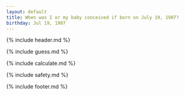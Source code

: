 ```yaml
---
layout: default
title: When was I or my baby conceived if born on July 19, 1907?
birthday: Jul 19, 1907
---
```


{% include header.md %}

{% include guess.md %}

{% include calculate.md %}

{% include safety.md %}

{% include footer.md %}



